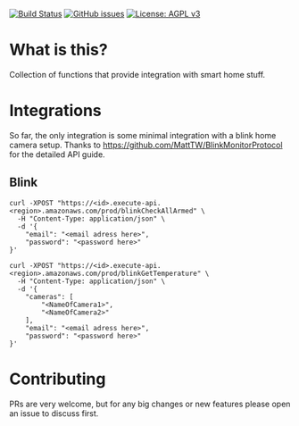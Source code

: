 [![Build Status](https://github.com/tstibbs/smart-home-integration/workflows/CI/badge.svg)](https://github.com/tstibbs/smart-home-integration/actions?query=workflow%3ACI)
[![GitHub issues](https://img.shields.io/github/issues/tstibbs/smart-home-integration.svg)](https://github.com/tstibbs/smart-home-integration/issues)
[![License: AGPL v3](https://img.shields.io/github/license/tstibbs/smart-home-integration)](LICENSE)

# What is this?

Collection of functions that provide integration with smart home stuff.

# Integrations

So far, the only integration is some minimal integration with a blink home camera setup. Thanks to https://github.com/MattTW/BlinkMonitorProtocol for the detailed API guide.

## Blink

```
curl -XPOST "https://<id>.execute-api.<region>.amazonaws.com/prod/blinkCheckAllArmed" \
  -H "Content-Type: application/json" \
  -d '{
    "email": "<email adress here>",
    "password": "<password here>"
}'
```

```
curl -XPOST "https://<id>.execute-api.<region>.amazonaws.com/prod/blinkGetTemperature" \
  -H "Content-Type: application/json" \
  -d '{
    "cameras": [
        "<NameOfCamera1>",
        "<NameOfCamera2>"
    ],
    "email": "<email adress here>",
    "password": "<password here>"
}'
```

# Contributing

PRs are very welcome, but for any big changes or new features please open an issue to discuss first.
